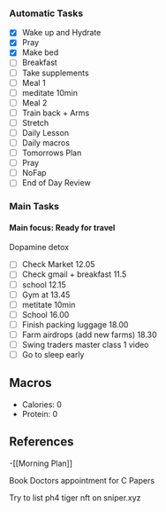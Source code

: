 ### Automatic Tasks
 
- [x] Wake up and Hydrate
- [x] Pray
- [x] Make bed
- [ ] Breakfast
- [ ] Take supplements
- [ ] Meal 1
- [ ] meditate 10min
- [ ] Meal 2
- [ ] Train back + Arms
- [ ] Stretch
- [ ] Daily Lesson
- [ ] Daily macros
- [ ] Tomorrows Plan
- [ ] Pray
- [ ] NoFap
- [ ] End of Day Review
### Main Tasks

#### Main focus: Ready for travel

Dopamine detox


- [ ] Check Market 12.05
- [ ] Check gmail + breakfast 11.5
- [ ] school 12.15
- [ ] Gym at 13.45
- [ ] metitate 10min 
- [ ] School 16.00
- [ ] Finish packing luggage 18.00
- [ ] Farm airdrops (add new farms) 18.30
- [ ] Swing traders master class 1 video
- [ ] Go to sleep early

## Macros

- Calories: 0
- Protein: 0
## References
<!-- Links to pages not referenced in the content -->
-[[Morning Plan]]

Book Doctors appointment for C Papers

Try to list ph4 tiger nft on sniper.xyz 